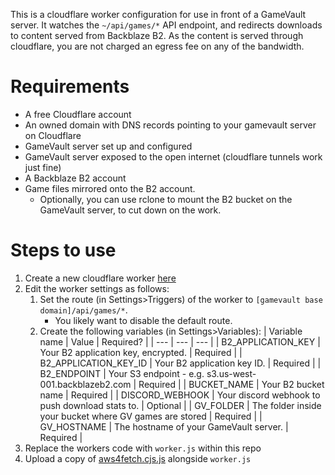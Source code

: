 This is a cloudflare worker configuration for use in front of a GameVault server. It watches the `~/api/games/*` API endpoint, and redirects downloads to content served from Backblaze B2. As the content is served through cloudflare, you are not charged an egress fee on any of the bandwidth.

# Requirements

- A free Cloudflare account
- An owned domain with DNS records pointing to your gamevault server on Cloudflare
- GameVault server set up and configured
- GameVault server exposed to the open internet (cloudflare tunnels work just fine)
- A Backblaze B2 account
- Game files mirrored onto the B2 account.
  - Optionally, you can use rclone to mount the B2 bucket on the GameVault server, to cut down on the work.

# Steps to use

1. Create a new cloudflare worker [here](https://dash.cloudflare.com/?to=/:account/workers)
2. Edit the worker settings as follows:
    1. Set the route (in Settings>Triggers) of the worker to `[gamevault base domain]/api/games/*`.
       - You likely want to disable the default route.
    2. Create the following variables (in Settings>Variables):
        | Variable name | Value | Required? |
        | --- | --- | --- |
        | B2_APPLICATION_KEY	| Your B2 application key, encrypted. | Required |
        | B2_APPLICATION_KEY_ID | Your B2 application key ID. | Required |
        | B2_ENDPOINT | Your S3 endpoint - e.g. s3.us-west-001.backblazeb2.com | Required |
        | BUCKET_NAME | Your B2 bucket name | Required |
        | DISCORD_WEBHOOK | Your discord webhook to push download stats to. | Optional |
        | GV_FOLDER | The folder inside your bucket where GV games are stored | Required |
        | GV_HOSTNAME | The hostname of your GameVault server. | Required |
6. Replace the workers code with `worker.js` within this repo
7. Upload a copy of [aws4fetch.cjs.js](https://github.com/mhart/aws4fetch) alongside `worker.js`
